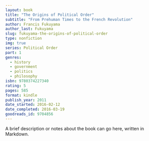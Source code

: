 ```yaml
---
layout: book
title: "The Origins of Political Order"
subtitle: "From Prehuman Times to the French Revolution"
author: Francis Fukuyama
author_last: Fukuyama
slug: fukuyama-the-origins-of-political-order
type: nonfiction
img: true
series: Political Order
part: 1
genres:
  - history
  - government
  - politics
  - philosophy
isbn: 9780374227340
rating: 5
pages: 585
format: kindle
publish_year: 2011
date_started: 2016-02-12
date_completed: 2016-03-19
goodreads_id: 9704856
---
```


A brief description or notes about the book can go here, written in Markdown.

